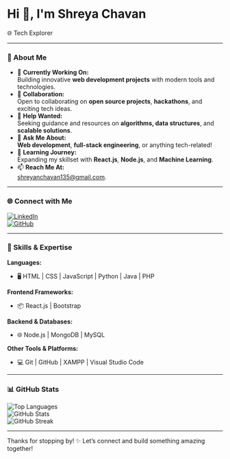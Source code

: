 # Hi 👋, I'm Shreya Chavan  
  🌐 Tech Explorer 

---

### 🌟 About Me  
- 🔭 **Currently Working On:**  
  Building innovative **web development projects** with modern tools and technologies.  
- 👯 **Collaboration:**  
  Open to collaborating on **open source projects**, **hackathons**, and exciting tech ideas.  
- 🤝 **Help Wanted:**  
  Seeking guidance and resources on **algorithms, data structures**, and **scalable solutions**.  
- 💬 **Ask Me About:**  
  **Web development**, **full-stack engineering**, or anything tech-related!  
- 🌱 **Learning Journey:**  
  Expanding my skillset with **React.js**, **Node.js**, and **Machine Learning**.  
- 📫 **Reach Me At:**  
  [shreyanchavan135@gmail.com](mailto:shreyanchavan135@gmail.com).  

---

### 🌐 Connect with Me  

[![LinkedIn](https://img.shields.io/badge/LinkedIn-Connect-blue?logo=linkedin)](https://www.linkedin.com/in/shreyanavnathchavan/)  
[![GitHub](https://img.shields.io/badge/GitHub-Follow-black?logo=github)](https://github.com/ShreyaaNChavan)  

---

### 🚀 Skills & Expertise  

**Languages:**  
- 🖥️ HTML | CSS | JavaScript | Python | Java | PHP  

**Frontend Frameworks:**  
- 📦 React.js | Bootstrap  

**Backend & Databases:**  
- 🌐 Node.js | MongoDB | MySQL  

**Other Tools & Platforms:**  
- 💻 Git | GitHub | XAMPP | Visual Studio Code  

---

### 📊 GitHub Stats  

![Top Languages](https://github-readme-stats.vercel.app/api/top-langs/?username=ShreyaaNChavan&layout=compact&theme=tokyonight)  
![GitHub Stats](https://github-readme-stats.vercel.app/api?username=ShreyaaNChavan&show_icons=true&theme=tokyonight)  
![GitHub Streak](https://github-readme-streak-stats.herokuapp.com/?user=ShreyaaNChavan&theme=tokyonight)  

---


Thanks for stopping by! ✨ Let’s connect and build something amazing together!
